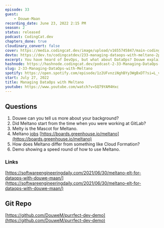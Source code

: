 ```yaml
---
episode: 33
guest: 
    - Douwe-Maan
recording_date: June 23, 2022 2:15 PM
season: 2
status: released
podcast: CodingCat.dev
chapters_done: true
cloudinary_convert: false
cover: https://media.codingcat.dev/image/upload/v1655745847/main-codingcatdev-photo/Managing-DataOps-with-Meltano.jpg
devto: https://dev.to/codingcatdev/233-managing-dataops-with-meltano-2p48
excerpt: You have heard of DevOps, but what about DataOps? Douwe explains what this is all about and how Meltano solves hard to create data solutions for your infrastructure.
hashnode: https://hashnode.codingcat.dev/podcast-2-33-Managing-DataOps-with-Meltano
slug: 2-33-Managing-DataOps-with-Meltano
spotify: https://open.spotify.com/episode/1z2UFvnziNghBYy3WgBxDT?si=L_v4p9bFTNCLiq8UPIo9vA
start: July 27, 2022
title: Managing DataOps with Meltano
youtube: https://www.youtube.com/watch?v=SQ79YAM4Hxc
---
```

## Questions

1. Douwe can you tell us more about your background?
2. Did Meltano start from the time when you were working at GitLab?
3. Melty is the Mascot for Meltano.
4. Meltano [jobs](https://boards.greenhouse.io/meltano) [https://boards.greenhouse.io/meltano](https://boards.greenhouse.io/meltano)
5. How does Meltano differ from something like Cloud Formation?
6. Demo showing a speed round of how to use Meltano.

### Links

[https://softwareengineeringdaily.com/2021/06/30/meltano-elt-for-dataops-with-douwe-maan/](https://softwareengineeringdaily.com/2021/06/30/meltano-elt-for-dataops-with-douwe-maan/)

## Git Repo

[https://github.com/DouweM/purrfect-dev-demo](https://github.com/DouweM/purrfect-dev-demo)